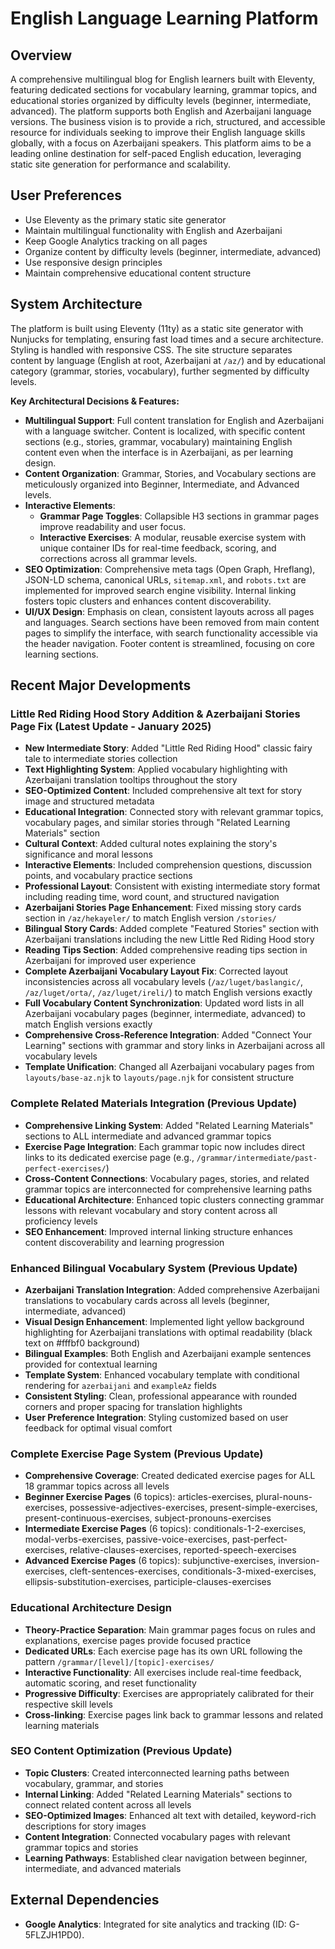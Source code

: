 # English Language Learning Platform

## Overview
A comprehensive multilingual blog for English learners built with Eleventy, featuring dedicated sections for vocabulary learning, grammar topics, and educational stories organized by difficulty levels (beginner, intermediate, advanced). The platform supports both English and Azerbaijani language versions. The business vision is to provide a rich, structured, and accessible resource for individuals seeking to improve their English language skills globally, with a focus on Azerbaijani speakers. This platform aims to be a leading online destination for self-paced English education, leveraging static site generation for performance and scalability.

## User Preferences
- Use Eleventy as the primary static site generator
- Maintain multilingual functionality with English and Azerbaijani
- Keep Google Analytics tracking on all pages
- Organize content by difficulty levels (beginner, intermediate, advanced)
- Use responsive design principles
- Maintain comprehensive educational content structure

## System Architecture
The platform is built using Eleventy (11ty) as a static site generator with Nunjucks for templating, ensuring fast load times and a secure architecture. Styling is handled with responsive CSS. The site structure separates content by language (English at root, Azerbaijani at `/az/`) and by educational category (grammar, stories, vocabulary), further segmented by difficulty levels.

**Key Architectural Decisions & Features:**
- **Multilingual Support**: Full content translation for English and Azerbaijani with a language switcher. Content is localized, with specific content sections (e.g., stories, grammar, vocabulary) maintaining English content even when the interface is in Azerbaijani, as per learning design.
- **Content Organization**: Grammar, Stories, and Vocabulary sections are meticulously organized into Beginner, Intermediate, and Advanced levels.
- **Interactive Elements**:
    - **Grammar Page Toggles**: Collapsible H3 sections in grammar pages improve readability and user focus.
    - **Interactive Exercises**: A modular, reusable exercise system with unique container IDs for real-time feedback, scoring, and corrections across all grammar levels.
- **SEO Optimization**: Comprehensive meta tags (Open Graph, Hreflang), JSON-LD schema, canonical URLs, `sitemap.xml`, and `robots.txt` are implemented for improved search engine visibility. Internal linking fosters topic clusters and enhances content discoverability.
- **UI/UX Design**: Emphasis on clean, consistent layouts across all pages and languages. Search sections have been removed from main content pages to simplify the interface, with search functionality accessible via the header navigation. Footer content is streamlined, focusing on core learning sections.

## Recent Major Developments

### Little Red Riding Hood Story Addition & Azerbaijani Stories Page Fix (Latest Update - January 2025)
- **New Intermediate Story**: Added "Little Red Riding Hood" classic fairy tale to intermediate stories collection
- **Text Highlighting System**: Applied vocabulary highlighting with Azerbaijani translation tooltips throughout the story
- **SEO-Optimized Content**: Included comprehensive alt text for story image and structured metadata
- **Educational Integration**: Connected story with relevant grammar topics, vocabulary pages, and similar stories through "Related Learning Materials" section
- **Cultural Context**: Added cultural notes explaining the story's significance and moral lessons
- **Interactive Elements**: Included comprehension questions, discussion points, and vocabulary practice sections
- **Professional Layout**: Consistent with existing intermediate story format including reading time, word count, and structured navigation
- **Azerbaijani Stories Page Enhancement**: Fixed missing story cards section in `/az/hekayeler/` to match English version `/stories/`
- **Bilingual Story Cards**: Added complete "Featured Stories" section with Azerbaijani translations including the new Little Red Riding Hood story
- **Reading Tips Section**: Added comprehensive reading tips section in Azerbaijani for improved user experience
- **Complete Azerbaijani Vocabulary Layout Fix**: Corrected layout inconsistencies across all vocabulary levels (`/az/luget/baslangic/`, `/az/luget/orta/`, `/az/luget/ireli/`) to match English versions exactly
- **Full Vocabulary Content Synchronization**: Updated word lists in all Azerbaijani vocabulary pages (beginner, intermediate, advanced) to match English versions exactly
- **Comprehensive Cross-Reference Integration**: Added "Connect Your Learning" sections with grammar and story links in Azerbaijani across all vocabulary levels
- **Template Unification**: Changed all Azerbaijani vocabulary pages from `layouts/base-az.njk` to `layouts/page.njk` for consistent structure

### Complete Related Materials Integration (Previous Update)
- **Comprehensive Linking System**: Added "Related Learning Materials" sections to ALL intermediate and advanced grammar topics
- **Exercise Page Integration**: Each grammar topic now includes direct links to its dedicated exercise page (e.g., `/grammar/intermediate/past-perfect-exercises/`)
- **Cross-Content Connections**: Vocabulary pages, stories, and related grammar topics are interconnected for comprehensive learning paths
- **Educational Architecture**: Enhanced topic clusters connecting grammar lessons with relevant vocabulary and story content across all proficiency levels
- **SEO Enhancement**: Improved internal linking structure enhances content discoverability and learning progression

### Enhanced Bilingual Vocabulary System (Previous Update)
- **Azerbaijani Translation Integration**: Added comprehensive Azerbaijani translations to vocabulary cards across all levels (beginner, intermediate, advanced)
- **Visual Design Enhancement**: Implemented light yellow background highlighting for Azerbaijani translations with optimal readability (black text on #fffbf0 background)
- **Bilingual Examples**: Both English and Azerbaijani example sentences provided for contextual learning
- **Template System**: Enhanced vocabulary template with conditional rendering for `azerbaijani` and `exampleAz` fields
- **Consistent Styling**: Clean, professional appearance with rounded corners and proper spacing for translation highlights
- **User Preference Integration**: Styling customized based on user feedback for optimal visual comfort

### Complete Exercise Page System (Previous Update)
- **Comprehensive Coverage**: Created dedicated exercise pages for ALL 18 grammar topics across all levels
- **Beginner Exercise Pages** (6 topics): articles-exercises, plural-nouns-exercises, possessive-adjectives-exercises, present-simple-exercises, present-continuous-exercises, subject-pronouns-exercises
- **Intermediate Exercise Pages** (6 topics): conditionals-1-2-exercises, modal-verbs-exercises, passive-voice-exercises, past-perfect-exercises, relative-clauses-exercises, reported-speech-exercises
- **Advanced Exercise Pages** (6 topics): subjunctive-exercises, inversion-exercises, cleft-sentences-exercises, conditionals-3-mixed-exercises, ellipsis-substitution-exercises, participle-clauses-exercises

### Educational Architecture Design
- **Theory-Practice Separation**: Main grammar pages focus on rules and explanations, exercise pages provide focused practice
- **Dedicated URLs**: Each exercise page has its own URL following the pattern `/grammar/[level]/[topic]-exercises/`
- **Interactive Functionality**: All exercises include real-time feedback, automatic scoring, and reset functionality
- **Progressive Difficulty**: Exercises are appropriately calibrated for their respective skill levels
- **Cross-linking**: Exercise pages link back to grammar lessons and related learning materials

### SEO Content Optimization (Previous Update)
- **Topic Clusters**: Created interconnected learning paths between vocabulary, grammar, and stories
- **Internal Linking**: Added "Related Learning Materials" sections to connect related content across all levels
- **SEO-Optimized Images**: Enhanced alt text with detailed, keyword-rich descriptions for story images
- **Content Integration**: Connected vocabulary pages with relevant grammar topics and stories
- **Learning Pathways**: Established clear navigation between beginner, intermediate, and advanced materials

## External Dependencies
- **Google Analytics**: Integrated for site analytics and tracking (ID: G-5FLZJH1PD0).